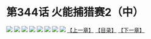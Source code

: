 # 第344话 火能捕猎赛2（中）
![](https://mhpic.xiaomingtaiji.net/comic/D/斗破苍穹拆分版/344话/1.jpg-zymk.middle.webp)
![](https://mhpic.xiaomingtaiji.net/comic/D/斗破苍穹拆分版/344话/2.jpg-zymk.middle.webp)
![](https://mhpic.xiaomingtaiji.net/comic/D/斗破苍穹拆分版/344话/3.jpg-zymk.middle.webp)
![](https://mhpic.xiaomingtaiji.net/comic/D/斗破苍穹拆分版/344话/4.jpg-zymk.middle.webp)
![](https://mhpic.xiaomingtaiji.net/comic/D/斗破苍穹拆分版/344话/5.jpg-zymk.middle.webp)
![](https://mhpic.xiaomingtaiji.net/comic/D/斗破苍穹拆分版/344话/6.jpg-zymk.middle.webp)
![](https://mhpic.xiaomingtaiji.net/comic/D/斗破苍穹拆分版/344话/7.jpg-zymk.middle.webp)
![](https://mhpic.xiaomingtaiji.net/comic/D/斗破苍穹拆分版/344话/8.jpg-zymk.middle.webp)
[【上一章】](./343.md)
[【目录】](./README.md)
[【下一章】](./345.md)
